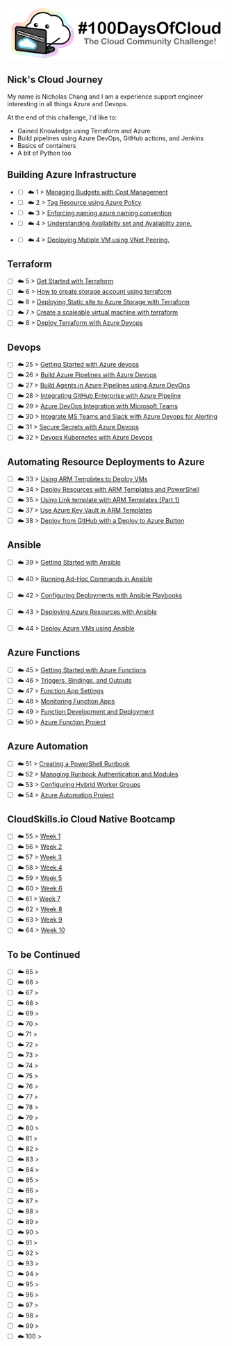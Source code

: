 <p align="center">
  <img src="banner.png">
</p>

## Nick's Cloud Journey

My name is Nicholas Chang and I am a experience support engineer interesting in all things Azure and Devops.  

At the end of this challenge, I'd like to:

- Gained Knowledge using Terraform and Azure
- Build pipelines using Azure DevOps, GitHub actions, and Jenkins
- Basics of containers
- A bit of Python too

## Building Azure Infrastructure  

- - [ ] ☁️ 1 > [Managing Budgets with Cost Management](Journey/001/Readme.md)
- - [ ] ☁️ 2 > [Tag Resource using Azure Policy](Journey/002/Readme.md)
- - [ ] ☁️ 3 > [Enforcing naming azure naming convention](Journey/003/Readme.md)
- - [ ] ☁️ 4 > [Understanding Availablity set and Availablity zone.](Journey/004/Readme.md)
- - [ ] ☁️ 4 > [Deploying Mutiple VM using VNet Peering.](Journey/004/Readme.md)


## Terraform

- [ ] ☁️ 5 > [Get Started with Terraform](Journey/005/Readme.md)
- [ ] ☁️ 6 > [How to create storage account using terraform](Journey/025/Readme.md)
- [ ] ☁️ 8 > [Deploying Static site to Azure Storage with Terraform](Journey/027/Readme.md)
- [ ] ☁️ 7 > [Create a scaleable virtual machine with terraform](Journey/026/Readme.md)
- [ ] ☁️ 8 > [Deploy Terraform with Azure Devops](Journey/027/Readme.md)

## Devops

- [ ] ☁️ 25 > [Getting Started with Azure devops](Journey/028/Readme.md)
- [ ] ☁️ 26 > [Build Azure Pipelines with Azure Devops](Journey/029/Readme.md)
- [ ] ☁️ 27 > [Build Agents in Azure Pipelines using Azure DevOps](Journey/027/Readme.md)
- [ ] ☁️ 28 > [Integrating GitHub Enterprise with Azure Pipeline](Journey/028/Readme.md)
- [ ] ☁️ 29 > [Azure DevOps Integration with Microsoft Teams](Journey/029/Readme.md)
- [ ] ☁️ 30 > [Integrate MS Teams and Slack with Azure Devops for Alerting](Journey/030/Readme.md)
- [ ] ☁️ 31 > [Secure Secrets with Azure Devops](Journey/031/Readme.md)
- [ ] ☁️ 32 > [Devops Kubernetes with Azure Devops](Journey/032/Readme.md)

## Automating Resource Deployments to Azure

- [ ] ☁️ 33 > [Using ARM Templates to Deploy VMs](Journey/0033/Readme.md)
- [ ] ☁️ 34 > [Deploy Resources with ARM Templates and PowerShell](Journey/0034/Readme.md)
- [ ] ☁️ 35 > [Using Link template with ARM Templates (Part 1)](Journey/0035/Readme.md)
- [ ] ☁️ 37 > [Use Azure Key Vault in ARM Templates](Journey/0036/Readme.md)
- [ ] ☁️ 38 > [Deploy from GitHub with a Deploy to Azure Button](Journey/0037/Readme.md)

## Ansible

- [ ] ☁️ 39 > [Getting Started with Ansible](Journey/0038/Readme.md)
- [ ] ☁️ 40 > [Running Ad-Hoc Commands in Ansible](Journey/0039/Readme.md)
- [ ] ☁️ 42 > [Configuring Deployments with Ansible Playbooks](Journey/040/Readme.md)
- [ ] ☁️ 43 > [Deploying Azure Resources with Ansible](Journey/041/Readme.md)
- [ ] ☁️ 44 > [Deploy Azure VMs using Ansible](Journey/042/Readme.md)


## Azure Functions

- [ ] ☁️ 45 > [Getting Started with Azure Functions](Journey/043/Readme.md)
- [ ] ☁️ 46 > [Triggers, Bindings, and Outputs](Journey/044/Readme.md)
- [ ] ☁️ 47 > [Function App Settings](Journey/045/Readme.md)
- [ ] ☁️ 48 > [Monitoring Function Apps](Journey/046/Readme.md)
- [ ] ☁️ 49 > [Function Development and Deployment](Journey/047/Readme.md)
- [ ] ☁️ 50 > [Azure Function Project](Journey/048/Readme.md)

## Azure Automation

- [ ] ☁️ 51 > [Creating a PowerShell Runbook](Journey/0049/Readme.md)
- [ ] ☁️ 52 > [Managing Runbook Authentication and Modules](Journey/050/Readme.md)
- [ ] ☁️ 53 > [Configuring Hybrid Worker Groups](Journey/051/Readme.md)
- [ ] ☁️ 54 > [Azure Automation Project](Journey/052/Readme.md)

## CloudSkills.io Cloud Native Bootcamp
- [ ] ☁️ 55 > [Week 1](Journey/030/Readme.md)
- [ ] ☁️ 56 > [Week 2](Journey/031/Readme.md)
- [ ] ☁️ 57 > [Week 3](Journey/032/Readme.md)
- [ ] ☁️ 58 > [Week 4](Journey/033/Readme.md)
- [ ] ☁️ 59 > [Week 5](Journey/034/Readme.md)
- [ ] ☁️ 60 > [Week 6](Journey/035/Readme.md)
- [ ] ☁️ 61 > [Week 7](Journey/036/Readme.md)
- [ ] ☁️ 62 > [Week 8](Journey/037/Readme.md)
- [ ] ☁️ 63 > [Week 9](Journey/038/Readme.md)
- [ ] ☁️ 64 > [Week 10](Journey/039/Readme.md)

## To be Continued 
- [ ] ☁️ 65 > [](Journey/065/Readme.md)
- [ ] ☁️ 66 > [](Journey/066/Readme.md)
- [ ] ☁️ 67 > [](Journey/067/Readme.md)
- [ ] ☁️ 68 > [](Journey/068/Readme.md)
- [ ] ☁️ 69 > [](Journey/069/Readme.md)
- [ ] ☁️ 70 > [](Journey/070/Readme.md)
- [ ] ☁️ 71 > [](Journey/071/Readme.md)
- [ ] ☁️ 72 > [](Journey/072/Readme.md)
- [ ] ☁️ 73 > [](Journey/073/Readme.md)
- [ ] ☁️ 74 > [](Journey/074/Readme.md)
- [ ] ☁️ 75 > [](Journey/075/Readme.md)
- [ ] ☁️ 76 > [](Journey/076/Readme.md)
- [ ] ☁️ 77 > [](Journey/077/Readme.md)
- [ ] ☁️ 78 > [](Journey/078/Readme.md)
- [ ] ☁️ 79 > [](Journey/079/Readme.md)
- [ ] ☁️ 80 > [](Journey/080/Readme.md)
- [ ] ☁️ 81 > [](Journey/081/Readme.md)
- [ ] ☁️ 82 > [](Journey/082/Readme.md)
- [ ] ☁️ 83 > [](Journey/083/Readme.md)
- [ ] ☁️ 84 > [](Journey/084/Readme.md)
- [ ] ☁️ 85 > [](Journey/085/Readme.md)
- [ ] ☁️ 86 > [](Journey/086/Readme.md)
- [ ] ☁️ 87 > [](Journey/087/Readme.md)
- [ ] ☁️ 88 > [](Journey/088/Readme.md)
- [ ] ☁️ 89 > [](Journey/089/Readme.md)
- [ ] ☁️ 90 > [](Journey/090/Readme.md)
- [ ] ☁️ 91 > [](Journey/091/Readme.md)
- [ ] ☁️ 92 > [](Journey/092/Readme.md)
- [ ] ☁️ 93 > [](Journey/093/Readme.md)
- [ ] ☁️ 94 > [](Journey/094/Readme.md)
- [ ] ☁️ 95 > [](Journey/095/Readme.md)
- [ ] ☁️ 96 > [](Journey/096/Readme.md)
- [ ] ☁️ 97 > [](Journey/097/Readme.md)
- [ ] ☁️ 98 > [](Journey/098/Readme.md)
- [ ] ☁️ 99 > [](Journey/099/Readme.md)
- [ ] ☁️ 100 > [](Journey/100/Readme.md)
